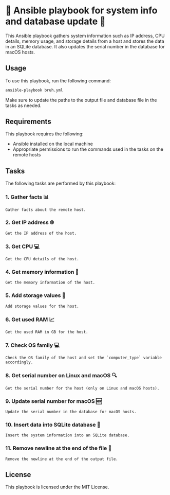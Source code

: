 # 🌟 Ansible playbook for system info and database update 🌟

This Ansible playbook gathers system information such as IP address, CPU details, memory usage, and storage details from a host and stores the data in an SQLite database. It also updates the serial number in the database for macOS hosts.

## Usage

To use this playbook, run the following command:

```bash
ansible-playbook bruh.yml
```

Make sure to update the paths to the output file and database file in the tasks as needed.

## Requirements

This playbook requires the following:

- Ansible installed on the local machine
- Appropriate permissions to run the commands used in the tasks on the remote hosts

## Tasks

The following tasks are performed by this playbook:

### 1. Gather facts 📊

    Gather facts about the remote host.

### 2. Get IP address 🌐

    Get the IP address of the host.

### 3. Get CPU 💻

    Get the CPU details of the host.

### 4. Get memory information 🧠

    Get the memory information of the host.

### 5. Add storage values 💾

    Add storage values for the host.

### 6. Get used RAM 📈

    Get the used RAM in GB for the host.

### 7. Check OS family 💻

    Check the OS family of the host and set the `computer_type` variable accordingly.

### 8. Get serial number on Linux and macOS 🔍

    Get the serial number for the host (only on Linux and macOS hosts).

### 9. Update serial number for macOS 🆕

    Update the serial number in the database for macOS hosts.

### 10. Insert data into SQLite database 💽

    Insert the system information into an SQLite database.

### 11. Remove newline at the end of the file 📎

    Remove the newline at the end of the output file.

## License

This playbook is licensed under the MIT License.

